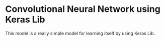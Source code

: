 # Convolutional Neural Network using Keras Lib

This model is a really simple model for learning itself by using Keras Lib. 
